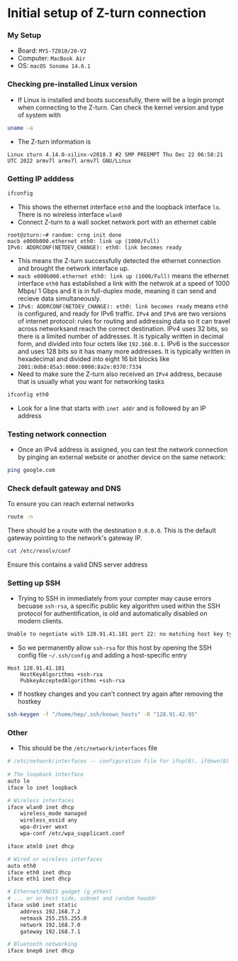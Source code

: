 # Initial setup of Z-turn connection

### My Setup
- Board: `MYS-7Z010/20-V2`
- Computer: `MacBook Air`
- OS: `macOS Sonoma 14.6.1`

### Checking pre-installed Linux version
- If Linux is installed and boots successfully, there will be a login prompt when connecting to the Z-turn. Can check the kernel version and type of system with
```bash
uname -a
```
- The Z-turn information is 
```
Linux zturn 4.14.0-xilinx-v2018.3 #2 SMP PREEMPT Thu Dec 22 06:58:21 UTC 2022 armv7l armv7l armv7l GNU/Linux
```

### Getting IP adddess
```bash
ifconfig
```
- This shows the ethernet interface `eth0` and the loopback interface `lo`. There is no wireless interface `wlan0`
- Connect Z-turn to a wall socket network port with an ethernet cable
```
root@zturn:~# random: crng init done
macb e000b000.ethernet eth0: link up (1000/Full)
IPv6: ADDRCONF(NETDEV_CHANGE): eth0: link becomes ready
```
- This means the Z-turn successfully detected the ethernet connection and brought the network interface up. 
- `macb e000b000.ethernet eth0: link up (1000/Full)` means the ethernet interface `eth0` has established a link with the netwrok at a speed of 1000 Mbps/ 1 Gbps and it is in full-duplex mode, meaning it can send and recieve data simultaneously.
- `IPv6: ADDRCONF(NETDEV_CHANGE): eth0: link becomes ready` means `eth0` is configured, and ready for IPv6 traffic. `IPv4` and `IPv6` are two versions of internet protocol: rules for routing and addressing data so it can travel across networksand reach the correct destination. IPv4 uses 32 bits, so there is a limited number of addresses. It is typically written in decimal form, and divided into four octets like `192.168.0.1`. IPv6 is the successor and uses 128 bits so it has many more addresses. It is typically written in hexadecimal and divided into eight 16 bit blocks like `2001:0db8:85a3:0000:0000:8a2e:0370:7334`
- Need to make sure the Z-turn also received an `IPv4` address, because that is usually what you want for networking tasks
```bash
ifconfig eth0
```
- Look for a line that starts with `inet addr` and is followed by an IP address

### Testing network connection
- Once an IPv4 address is assigned, you can test the network connection by pinging an external website or another device on the same network:
```bash
ping google.com
```

### Check default gateway and DNS
To ensure you can reach external networks
```bash
route -n
```
There should be a route with the destination `0.0.0.0`. This is the default gateway pointing to the network's gateway IP.
```bash
cat /etc/resolv/conf
```
Ensure this contains a valid DNS server address

### Setting up SSH
- Trying to SSH in immediately from your compter may cause errors becuase `ssh-rsa`, a specific public key algorithm used within the SSH protocol for authentification, is old and automatically disabled on modern clients.
```bash
Unable to negotiate with 128.91.41.181 port 22: no matching host key type found. Their offer: ssh-rsa
```
- So we permanently allow `ssh-rsa` for this host by opening the SSH config file `~/.ssh/config` and adding a host-specific entry
```plaintext
Host 128.91.41.181
    HostKeyAlgorithms +ssh-rsa
    PubkeyAcceptedAlgorithms +ssh-rsa
```
- If hostkey changes and you can't connect try again after removing the hostkey
```bash
ssh-keygen -f "/home/hep/.ssh/known_hosts" -R "128.91.42.95"
```
### Other
- This should be the `/etc/network/interfaces` file
```bash
# /etc/network/interfaces -- configuration file for ifup(8), ifdown(8)
 
# The loopback interface
auto lo
iface lo inet loopback

# Wireless interfaces
iface wlan0 inet dhcp
	wireless_mode managed
	wireless_essid any
	wpa-driver wext
	wpa-conf /etc/wpa_supplicant.conf

iface atml0 inet dhcp

# Wired or wireless interfaces
auto eth0
iface eth0 inet dhcp
iface eth1 inet dhcp

# Ethernet/RNDIS gadget (g_ether)
# ... or on host side, usbnet and random hwaddr
iface usb0 inet static
	address 192.168.7.2
	netmask 255.255.255.0
	network 192.168.7.0
	gateway 192.168.7.1

# Bluetooth networking
iface bnep0 inet dhcp
```
